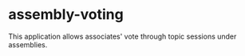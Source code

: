 # assembly-voting
This application allows associates' vote through topic sessions under assemblies.
